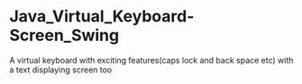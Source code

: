 # Java_Virtual_Keyboard-Screen_Swing
A virtual keyboard with exciting features(caps lock and back space etc) with a text displaying screen too
